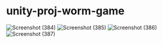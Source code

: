 # unity-proj-worm-game
 
![Screenshot (384)](https://user-images.githubusercontent.com/90972275/208256729-f5068813-d0de-47e4-b3ca-66697ff20f87.png)
![Screenshot (385)](https://user-images.githubusercontent.com/90972275/208256735-1fe4f26e-2c2b-46fe-b002-9f77ef28c84a.png)
![Screenshot (386)](https://user-images.githubusercontent.com/90972275/208256741-d1c559c2-c58b-4f55-ab48-d0178c74145a.png)
![Screenshot (387)](https://user-images.githubusercontent.com/90972275/208256742-07c31839-d140-4a35-8ca5-ca725f9c9197.png)

